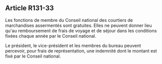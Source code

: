 Article R131-33
----
Les fonctions de membre du Conseil national des courtiers de marchandises
assermentés sont gratuites. Elles ne peuvent donner lieu qu'au remboursement de
frais de voyage et de séjour dans les conditions fixées chaque année par le
Conseil national.

Le président, le vice-président et les membres du bureau peuvent percevoir, pour
frais de représentation, une indemnité dont le montant est fixé par le Conseil
national.
